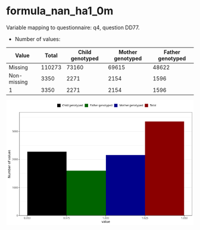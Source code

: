 # formula_nan_ha1_0m
Variable mapping to questionnaire: q4, question DD77.
- Number of values:

| Value | Total | Child genotyped | Mother genotyped | Father genotyped |
| ----- | ----- | --------------- | ---------------- | ---------------- |
| Missing | 110273 | 73160 | 69615 | 48622 |
| Non-missing | 3350 | 2271 | 2154 | 1596 |
| 1 | 3350 | 2271 | 2154 | 1596 |



![](formula_nan_ha1_0m_n.png)



